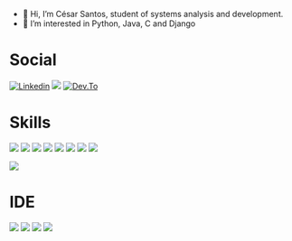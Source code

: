 
- 👋 Hi, I’m César Santos, student of systems analysis and development.
- 👀 I’m interested in  Python, Java, C and  Django 





      
<div>
      <h1>Social</h1>
    <a href=" https://www.linkedin.com/in/cesar-augusto-dos-santos/" target="_blank"><img src="https://img.shields.io/badge/LinkedIn-0077B5?style=for-the-badge&logo=linkedin&logoColor=white" alt="Linkedin"></a>
    <a href="https://www.instagram.com/csaaruto" target="_blank"><img src="https://img.shields.io/badge/Instagram-E4405F?style=for-the-badge&logo=instagram&logoColor=white"></a>
    <a href="https://www.dev.to/csaaruto96" target="_blank"><img src="https://img.shields.io/badge/Dev.to-0A0A0A?style=for-the-badge&logo=dev%2Eto&logoColor=white" alt="Dev.To"></a>
    </p>
</div>
      <h1>Skills</h1>
<div>
 <img src="https://img.shields.io/badge/HTML5-E34F26?style=for-the-badge&logo=html5&logoColor=white">
 <img src="https://img.shields.io/badge/CSS3-1572B6?style=for-the-badge&logo=css3&logoColor=white">
 <img src="https://img.shields.io/badge/Python-FFD43B?style=for-the-badge&logo=python&logoColor=blue">
 <img src="https://img.shields.io/badge/C-00599C?style=for-the-badge&logo=c&logoColor=white">
 <img src= "https://img.shields.io/badge/Java-ED8B00?style=for-the-badge&logo=openjdk&logoColor=white">
 <img src= "https://img.shields.io/badge/MySQL-00000F?style=for-the-badge&logo=mysql&logoColor=white">
 <img src="https://img.shields.io/badge/PostgreSQL-316192?style=for-the-badge&logo=postgresql&logoColor=white">
 <img src="https://img.shields.io/badge/Amazon_AWS-232F3E?style=for-the-badge&logo=amazon-aws&logoColor=white">
</div>
</p>
</div>

<div>
     <img src="https://github-readme-stats.vercel.app/api/top-langs/?username=cesarsantos96&layout=compact"> 
</div>
    <h1>IDE</h1>
<div>
  <img src= "https://img.shields.io/badge/Visual_Studio_Code-0078D4?style=for-the-badge&logo=visual%20studio%20code&logoColor=white">
  <img src= "https://img.shields.io/badge/IntelliJ_IDEA-000000.svg?style=for-the-badge&logo=intellij-idea&logoColor=white">
  <img src= "https://img.shields.io/badge/CLion-000000?style=for-the-badge&logo=clion&logoColor=white">
  <img src= "https://img.shields.io/badge/PyCharm-000000.svg?&style=for-the-badge&logo=PyCharm&logoColor=white">
</p>

 
